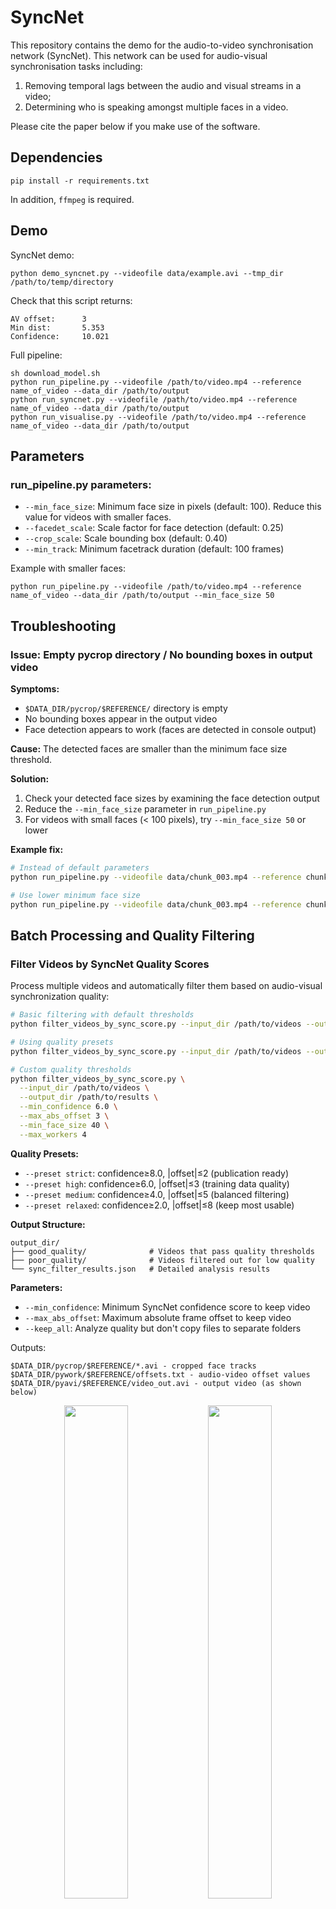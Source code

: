 # SyncNet

This repository contains the demo for the audio-to-video synchronisation network (SyncNet). This network can be used for audio-visual synchronisation tasks including: 
1. Removing temporal lags between the audio and visual streams in a video;
2. Determining who is speaking amongst multiple faces in a video. 

Please cite the paper below if you make use of the software. 

## Dependencies
```
pip install -r requirements.txt
```

In addition, `ffmpeg` is required.


## Demo

SyncNet demo:
```
python demo_syncnet.py --videofile data/example.avi --tmp_dir /path/to/temp/directory
```

Check that this script returns:
```
AV offset:      3 
Min dist:       5.353
Confidence:     10.021
```

Full pipeline:
```
sh download_model.sh
python run_pipeline.py --videofile /path/to/video.mp4 --reference name_of_video --data_dir /path/to/output
python run_syncnet.py --videofile /path/to/video.mp4 --reference name_of_video --data_dir /path/to/output
python run_visualise.py --videofile /path/to/video.mp4 --reference name_of_video --data_dir /path/to/output
```

## Parameters

### run_pipeline.py parameters:
- `--min_face_size`: Minimum face size in pixels (default: 100). Reduce this value for videos with smaller faces.
- `--facedet_scale`: Scale factor for face detection (default: 0.25)
- `--crop_scale`: Scale bounding box (default: 0.40)
- `--min_track`: Minimum facetrack duration (default: 100 frames)

Example with smaller faces:
```
python run_pipeline.py --videofile /path/to/video.mp4 --reference name_of_video --data_dir /path/to/output --min_face_size 50
```

## Troubleshooting

### Issue: Empty pycrop directory / No bounding boxes in output video

**Symptoms:**
- `$DATA_DIR/pycrop/$REFERENCE/` directory is empty
- No bounding boxes appear in the output video
- Face detection appears to work (faces are detected in console output)

**Cause:** The detected faces are smaller than the minimum face size threshold.

**Solution:** 
1. Check your detected face sizes by examining the face detection output
2. Reduce the `--min_face_size` parameter in `run_pipeline.py`
3. For videos with small faces (< 100 pixels), try `--min_face_size 50` or lower

**Example fix:**
```bash
# Instead of default parameters
python run_pipeline.py --videofile data/chunk_003.mp4 --reference chunk_003 --data_dir data/test/

# Use lower minimum face size
python run_pipeline.py --videofile data/chunk_003.mp4 --reference chunk_003 --data_dir data/test/ --min_face_size 50
```

## Batch Processing and Quality Filtering

### Filter Videos by SyncNet Quality Scores

Process multiple videos and automatically filter them based on audio-visual synchronization quality:

```bash
# Basic filtering with default thresholds
python filter_videos_by_sync_score.py --input_dir /path/to/videos --output_dir /path/to/filtered_results

# Using quality presets
python filter_videos_by_sync_score.py --input_dir /path/to/videos --output_dir /path/to/results --preset high

# Custom quality thresholds
python filter_videos_by_sync_score.py \
  --input_dir /path/to/videos \
  --output_dir /path/to/results \
  --min_confidence 6.0 \
  --max_abs_offset 3 \
  --min_face_size 40 \
  --max_workers 4
```

**Quality Presets:**
- `--preset strict`: confidence≥8.0, |offset|≤2 (publication ready)
- `--preset high`: confidence≥6.0, |offset|≤3 (training data quality)
- `--preset medium`: confidence≥4.0, |offset|≤5 (balanced filtering)
- `--preset relaxed`: confidence≥2.0, |offset|≤8 (keep most usable)

**Output Structure:**
```
output_dir/
├── good_quality/              # Videos that pass quality thresholds
├── poor_quality/              # Videos filtered out for low quality
└── sync_filter_results.json   # Detailed analysis results
```

**Parameters:**
- `--min_confidence`: Minimum SyncNet confidence score to keep video
- `--max_abs_offset`: Maximum absolute frame offset to keep video
- `--keep_all`: Analyze quality but don't copy files to separate folders

Outputs:
```
$DATA_DIR/pycrop/$REFERENCE/*.avi - cropped face tracks
$DATA_DIR/pywork/$REFERENCE/offsets.txt - audio-video offset values
$DATA_DIR/pyavi/$REFERENCE/video_out.avi - output video (as shown below)
```
<p align="center">
  <img src="img/ex1.jpg" width="45%"/>
  <img src="img/ex2.jpg" width="45%"/>
</p>

## Publications
 
```
@InProceedings{Chung16a,
  author       = "Chung, J.~S. and Zisserman, A.",
  title        = "Out of time: automated lip sync in the wild",
  booktitle    = "Workshop on Multi-view Lip-reading, ACCV",
  year         = "2016",
}
```

